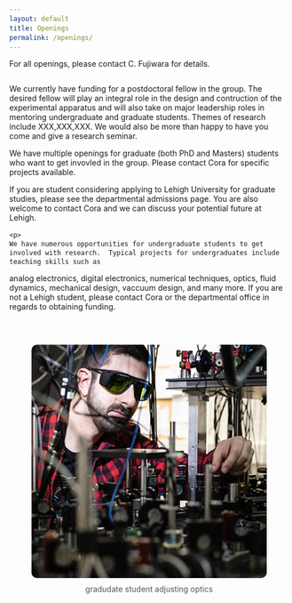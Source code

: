 ```yaml
---
layout: default
title: Openings
permalink: /openings/
---
```


For all openings, please contact C. Fujiwara for details.

<div style="display: flex; flex-wrap: wrap; gap: 2rem; margin-bottom: 2rem; align-items: flex-start;">
  <div style="flex: 1; min-width: 250px;">
    <p>
   We currently have funding for a postdoctoral fellow in the group.  The desired fellow will play an integral role in the design and contruction of the experimental apparatus and will also take on major leadership roles in mentoring undergraduate and graduate students.  Themes of research include XXX,XXX,XXX.  We would also be more than happy to have you come and give a research seminar.
    </p>
    <p>
We have multiple openings for graduate (both PhD and Masters) students who want to get invovled in the group.  Please contact Cora for specific projects available.

If you are student considering applying to Lehigh University for graduate studies, please see the departmental admissions page. You are also welcome to contact Cora and we can discuss your potential future at Lehigh.
    </p>
	
	<p>
	We have numerous opportunities for undergraduate students to get involved with research.  Typical projects for undergraduates include teaching skills such as 
analog electronics, digital electronics, numerical techniques, optics, fluid dynamics, mechanical design, vaccuum design, and many more. If you are not a Lehigh student, please contact Cora or the departmental office in regards to obtaining funding.
	</p>
  </div>

  <div style="flex: 1; min-width: 250px;">
<figure style="flex: 1; min-width: 250px; text-align: center;">
    <img src="/assets/img/adjust.jpg" alt="grad student adjusting optics" style="width: 100%; max-width: 100%; border-radius: 10px;">
    <figcaption style="margin-top: 0.5rem; color: #555;">gradudate student adjusting optics</figcaption>
  </figure>
  
  </div>
</div>